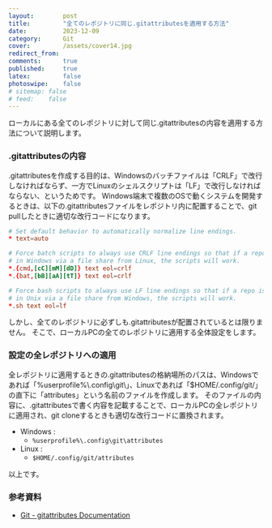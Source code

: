 ```yaml
---
layout:        post
title:         "全てのレポジトリに同じ.gitattributesを適用する方法"
date:          2023-12-09
category:      Git
cover:         /assets/cover14.jpg
redirect_from:
comments:      true
published:     true
latex:         false
photoswipe:    false
# sitemap: false
# feed:    false
---
```


ローカルにある全てのレポジトリに対して同じ.gitattributesの内容を適用する方法について説明します。

### .gitattributesの内容

.gitattributesを作成する目的は、Windowsのバッチファイルは「CRLF」で改行しなければならず、一方でLinuxのシェルスクリプトは「LF」で改行しなければならない、というためです。
Windows端末で複数のOSで動くシステムを開発するときは、以下の.gitattributesファイルをレポジトリ内に配置することで、git pullしたときに適切な改行コードになります。

```conf
# Set default behavior to automatically normalize line endings.
* text=auto

# Force batch scripts to always use CRLF line endings so that if a repo is accessed
# in Windows via a file share from Linux, the scripts will work.
*.{cmd,[cC][mM][dD]} text eol=crlf
*.{bat,[bB][aA][tT]} text eol=crlf

# Force bash scripts to always use LF line endings so that if a repo is accessed
# in Unix via a file share from Windows, the scripts will work.
*.sh text eol=lf
```

しかし、全てのレポジトリに必ずしも.gitattributesが配置されているとは限りません。
そこで、ローカルPCの全てのレポジトリに適用する全体設定をします。

### 設定の全レポジトリへの適用

全レポジトリに適用するときの.gitattributesの格納場所のパスは、Windowsであれば「%userprofile%\\.config\\git\\」、Linuxであれば「$HOME/.config/git/」の直下に「attributes」という名前のファイルを作成します。
そのファイルの内容に、.gitattributesで書く内容を記載することで、ローカルPCの全レポジトリに適用され、git cloneするときも適切な改行コードに置換されます。

- Windows :
    - `%userprofile%\.config\git\attributes`
- Linux :
    - `$HOME/.config/git/attributes`

以上です。

### 参考資料

- [Git - gitattributes Documentation](https://git-scm.com/docs/gitattributes)
